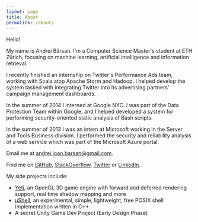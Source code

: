 ```yaml
---
layout: page
title: About
permalink: /about/
---
```


Hello!

My name is Andrei Bârsan. I'm a Computer Science Master's student at ETH
Zürich, focusing on machine learning, artificial intelligence and information
retrieval.

I recently finished an internship on Twitter's Performance Ads team, working
with Scala atop Apache Storm and Hadoop.  I helped develop the system tasked
with integrating Twitter into its advertising partners' campaign management
dashboards.

In the summer of 2014 I interned at Google NYC. I was part of the Data
Protection Team within Google, and I helped developed a system for performing
security-oriented static analysis of Bash scripts.

In the summer of 2013 I was an intern at Microsoft working in the Server and
Tools Business division. I performed the security and reliability analysis of
a web service which was part of the Microsoft Azure portal.

Email me at <a title="Obfuscated email addresses are so 2010."
href="mailto:andrei.ioan.barsan@gmail.com">andrei.ioan.barsan@gmail.com</a>.

Find me on [GitHub](https://github.com/andreibarsan),
[StackOverflow](https://stackoverflow.com/users/1055295/andrei-b%C3%A2rsan),
[Twitter](https://twitter.com/andreib) or
[LinkedIn](https://www.linkedin.com/profile/view?id=288997587).

My side projects include:

 * [Yeti](https://github.com/andreibarsan/Yeti), an OpenGL 3D game engine with
 forward and deferred rendering support, real time shadow mapping and more
 * [µShell](https://github.com/andreibarsan/uShell), an experimental, simple,
 lightweight, free POSIX shell implementation written in C++
 * A secret Unity Game Dev Project (Early Design Phase)

